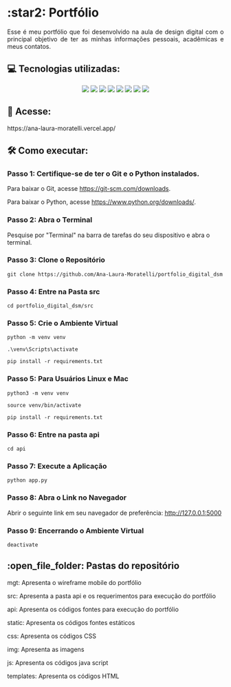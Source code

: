<h1>:star2: Portfólio</h1>
<div align="center">
<div align="justify">
Esse é meu portfólio que foi desenvolvido na aula de design digital com o principal objetivo de ter as minhas informações pessoais, acadêmicas e meus contatos.
</div>

</div>
<h2>💻 Tecnologias utilizadas: </h2>

<div align="center">
    <img src="https://img.shields.io/badge/Figma-F24E1E?style=for-the-badge&logo=figma&logoColor=white&color=6DA2FF" />
    <img src="https://img.shields.io/badge/HTML5-239120?style=for-the-badge&logo=html5&logoColor=white&color=6DA2FF" />
    <img src="https://img.shields.io/badge/CSS3-239120?&style=for-the-badge&logo=css3&logoColor=white&color=6DA2FF" />
    <img src="https://img.shields.io/badge/TailwindCSS-3776AB?style=for-the-badge&logo=TailwindCSS&logoColor=white&color=6DA2FF" />
    <img src="https://img.shields.io/badge/javascript-%23323330.svg?style=for-the-badge&logo=javascript&logoColor=white&color=6DA2FF"/>
    <img src="https://img.shields.io/badge/Python-3776AB?style=for-the-badge&logo=python&logoColor=white&color=6DA2FF" />
    <img src="https://img.shields.io/badge/Flask-000000?style=for-the-badge&logo=flask&logoColor=white&color=6DA2FF" />
    <img src="https://img.shields.io/badge/Vercel-000000?style=for-the-badge&logo=vercel&logoColor=white&color=6DA2FF"/>
    
    
</div>
<h2>📱 Acesse:</h2>
https://ana-laura-moratelli.vercel.app/

<h2>🛠️ Como executar:</h2>

  <h3>Passo 1: Certifique-se de ter o Git e o Python instalados.</h3>
    <p>Para baixar o Git, acesse <a href="https://git-scm.com/downloads">https://git-scm.com/downloads</a>.</p>
    <p>Para baixar o Python, acesse <a href="https://www.python.org/downloads/">https://www.python.org/downloads/</a>.</p>

  <h3>Passo 2: Abra o Terminal</h3>
  <p>Pesquise por "Terminal" na barra de tarefas do seu dispositivo e abra o terminal.</p>

  <h3>Passo 3: Clone o Repositório</h3>
  <pre><code>git clone https://github.com/Ana-Laura-Moratelli/portfolio_digital_dsm</code></pre>

  <h3>Passo 4: Entre na Pasta src</h3>
  <pre><code>cd portfolio_digital_dsm/src</code></pre>

  <h3>Passo 5: Crie o Ambiente Virtual</h3>
  <pre><code>python -m venv venv</code></pre>
  <pre><code>.\venv\Scripts\activate</code></pre>
  <pre><code>pip install -r requirements.txt</code></pre>

  <h3>Passo 5: Para Usuários Linux e Mac</h3>
  <pre><code>python3 -m venv venv</code></pre>
  <pre><code>source venv/bin/activate</code></pre>
  <pre><code>pip install -r requirements.txt</code></pre>

  <h3>Passo 6: Entre na pasta api</h3>
  <pre><code>cd api</code></pre>
  
  <h3>Passo 7: Execute a Aplicação</h3>
  <pre><code>python app.py</code></pre>

  <h3>Passo 8: Abra o Link no Navegador</h3>
  <p>Abrir o seguinte link em seu navegador de preferência: <a href="http://127.0.0.1:5000">http://127.0.0.1:5000</a></p>

  <h3>Passo 9: Encerrando o Ambiente Virtual</h3>
  <pre><code>deactivate</code></pre>

  <h2>:open_file_folder: Pastas do repositório</h2>
  
   <p>mgt: Apresenta o wireframe mobile do portfólio</p>
   <p>src: Apresenta a pasta api e os requerimentos para execução do portfólio</p>
   <p>api: Apresenta os códigos fontes para execução do portfólio</p>
   <p>static: Apresenta os códigos fontes estáticos</p>
   <p>css: Apresenta os códigos CSS</p
   <p>img: Apresenta as imagens</p>
   <p>js: Apresenta os códigos java script</p>
   <p>templates: Apresenta os códigos HTML</p>
   




